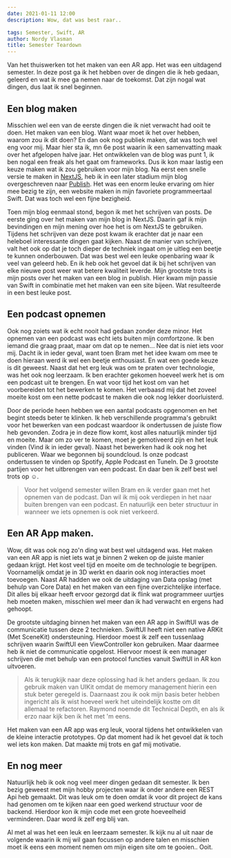 ```yaml
---
date: 2021-01-11 12:00
description: Wow, dat was best raar..

tags: Semester, Swift, AR
author: Nordy Vlasman
title: Semester Teardown
---
```

Van het thuiswerken tot het maken van een AR app. Het was een uitdagend semester. In deze post ga ik het hebben over de dingen die ik heb gedaan, geleerd en wat ik mee ga nemen naar de toekomst. Dat zijn nogal wat dingen, dus laat ik snel beginnen.

## Een blog maken
Misschien wel een van de eerste dingen die ik niet verwacht had ooit te doen. Het maken van een blog. Want waar moet ik het over hebben, waarom zou ik dit doen? En dan ook nog publiek maken, dat was toch wel eng voor mij. Maar hier sta ik, mn 6e post waarin ik een samenvatting maak over het afgelopen halve jaar. Het ontwikkelen van de blog was punt 1, ik ben nogal een freak als het gaat om frameworks. Dus ik kon maar lastig een keuze maken wat ik zou gebruiken voor mijn blog. Na eerst een snelle versie te maken in <a href="">NextJS</a>, heb ik in een later stadium mijn blog overgeschreven naar <a href="">Publish</a>. Het was een enorm leuke ervaring om hier mee bezig te zijn, een website maken in mijn favoriete programmeertaal Swift. Dat was toch wel een fijne bezigheid.

Toen mijn blog eenmaal stond, begon ik met het schrijven van posts. De eerste ging over het maken van mijn blog in NextJS. Daarin gaf ik mijn bevindingen en mijn mening over hoe het is om NextJS te gebruiken. Tijdens het schrijven van deze post kwam ik erachter dat je naar een heleboel interessante dingen gaat kijken. Naast de manier van schrijven, valt het ook op dat je toch dieper de techniek ingaat om je uitleg een beetje te kunnen onderbouwen. Dat was best wel een leuke openbaring waar ik veel van geleerd heb. En ik heb ook het gevoel dat ik bij het schrijven van elke nieuwe post weer wat betere kwaliteit leverde. Mijn grootste trots is mijn posts over het maken van een blog in publish. Hier kwam mijn passie van Swift in combinatie met het maken van een site bijeen. Wat resulteerde in een best leuke post.

## Een podcast opnemen
Ook nog zoiets wat ik echt nooit had gedaan zonder deze minor. Het opnemen van een podcast was echt iets buiten mijn comfortzone. Ik ben iemand die graag praat, maar om dat op te nemen... Nee dat is niet iets voor mij. Dacht ik in ieder geval, want toen Bram met het idee kwam om mee te doen hieraan werd ik wel een beetje enthousiast. En wat een goede keuze is dit geweest. Naast dat het erg leuk was om te praten over technologie, was het ook nog leerzaam. Ik ben erachter gekomen hoeveel werk het is om een podcast uit te brengen. En wat voor tijd het kost om van het voorbereiden tot het bewerken te komen. Het verbaasd mij dat het zoveel moeite kost om een nette podcast te maken die ook nog lekker doorluisterd.

Door de periode heen hebben we een aantal podcasts opgenomen en het begint steeds beter te klinken. Ik heb verschillende programma's gebruikt voor het bewerken van een podcast waardoor ik ondertussen de juiste flow heb gevonden. Zodra je in deze flow komt, kost alles natuurlijk minder tijd en moeite. Maar om zo ver te komen, moet je gemotiveerd zijn en het leuk vinden (Vind ik in ieder geval). Naast het bewerken had ik ook nog het publiceren. Waar we begonnen bij soundcloud. Is onze podcast ondertussen te vinden op Spotify, Apple Podcast en TuneIn. De 3 grootste partijen voor het uitbrengen van een podcast. En daar ben ik zelf best wel trots op ☺️.

> Voor het volgend semester willen Bram en ik verder gaan met het opnemen van de podcast. Dan wil ik mij ook verdiepen in het naar buiten brengen van een podcast. En natuurlijk een beter structuur in wanneer we iets opnemen is ook niet verkeerd.

## Een AR App maken.
Wow, dit was ook nog zo'n ding wat best wel uitdagend was. Het maken van een AR app is niet iets wat je binnen 2 weken op de juiste manier gedaan krijgt. Het kost veel tijd en moeite om de technologie te begrijpen. Voornamelijk omdat je in 3D werkt en daarin ook nog interacties moet toevoegen. Naast AR hadden we ook de uitdaging van Data opslag (met behulp van Core Data) en het maken van een fijne overzichtelijke interface. Dit alles bij elkaar heeft ervoor gezorgd dat ik flink wat programmeer uurtjes heb moeten maken, misschien wel meer dan ik had verwacht en ergens had gehoopt.

De grootste uitdaging binnen het maken van een AR app in SwiftUI was de communicatie tussen deze 2 technieken. SwiftUI heeft niet een native ARKit (Met SceneKit) ondersteuning. Hierdoor moest ik zelf een tussenlaag schrijven waarin SwiftUI een ViewController kon gebruiken. Maar daarmee heb ik niet de communicatie opgelost. Hiervoor moest ik een manager schrijven die met behulp van een protocol functies vanuit SwiftUI in AR kon uitvoeren.

> Als ik terugkijk naar deze oplossing had ik het anders gedaan. Ik zou gebruik maken van UIKit omdat de memory management hierin een stuk beter geregeld is. Daarnaast zou ik ook mijn basis beter hebben ingericht als ik wist hoeveel werk het uiteindelijk kostte om dit allemaal te refactoren. Raymond noemde dit Technical Depth, en als ik erzo naar kijk ben ik het met 'm eens.

Het maken van een AR app was erg leuk, vooral tijdens het ontwikkelen van de kleine interactie prototypes. Op dat moment had ik het gevoel dat ik toch wel iets kon maken. Dat maakte mij trots en gaf mij motivatie.

## En nog meer
Natuurlijk heb ik ook nog veel meer dingen gedaan dit semester. Ik ben bezig geweest met mijn hobby projecten waar ik onder andere een REST Api heb gemaakt. Dit was leuk om te doen omdat ik voor dit project de kans had genomen om te kijken naar een goed werkend structuur voor de backend.
Hierdoor kon ik mijn code met een grote hoeveelheid verminderen. Daar word ik zelf erg blij van.

Al met al was het een leuk en leerzaam semester. Ik kijk nu al uit naar de volgende waarin ik mij wil gaan focussen op andere talen en misschien moet ik eens een moment nemen om mijn eigen site om te gooien.. Ooit.
